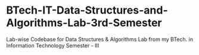 # BTech-IT-Data-Structures-and-Algorithms-Lab-3rd-Semester
Lab-wise Codebase for Data Structures &amp; Algorithms Lab from my BTech. in Information Technology Semester - III
